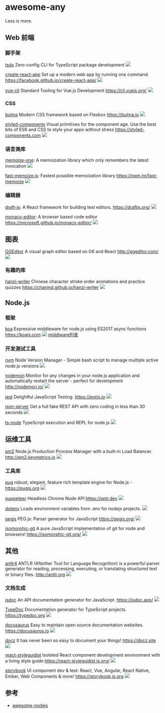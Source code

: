 # awesome-any

Less is more.


## Web 前端

### 脚手架

[tsdx](https://github.com/palmerhq/tsdx) Zero-config CLI for TypeScript package development ![](https://img.shields.io/github/stars/palmerhq/tsdx.svg)

[create-react-app](https://github.com/facebook/create-react-app) Set up a modern web app by running one command. https://facebook.github.io/create-react-app/ ![](https://img.shields.io/github/stars/facebook/create-react-app.svg)

[vue-cli](https://github.com/vuejs/vue-cli) Standard Tooling for Vue.js Development https://cli.vuejs.org/ ![](https://img.shields.io/github/stars/vuejs/vue-cli.svg)

### CSS

[bulma](https://github.com/jgthms/bulma) Modern CSS framework based on Flexbox https://bulma.io ![](https://img.shields.io/github/stars/jgthms/bulma.svg)

[styled-components](https://github.com/styled-components/styled-components) Visual primitives for the component age. Use the best bits of ES6 and CSS to style your apps without stress https://styled-components.com ![](https://img.shields.io/github/stars/styled-components/styled-components.svg)


### 语言类库

[memoize-one](https://github.com/alexreardon/memoize-one): A memoization library which only remembers the latest invocation ![](https://img.shields.io/github/stars/alexreardon/memoize-one.svg)

[fast-memoize.js](https://github.com/caiogondim/fast-memoize.js):  Fastest possible memoization library https://npm.im/fast-memoize ![](https://img.shields.io/github/stars/caiogondim/fast-memoize.js.svg)


### 编辑器

[draft-js](https://github.com/facebook/draft-js): A React framework for building text editors. https://draftjs.org/ ![](https://img.shields.io/github/stars/facebook/draft-js.svg)

[monaco-editor](https://github.com/microsoft/monaco-editor): A browser based code editor https://microsoft.github.io/monaco-editor/ ![](https://img.shields.io/github/stars/microsoft/monaco-editor.svg)


## 图表

[GGEditor](https://github.com/gaoli/GGEditor) A visual graph editor based on G6 and React http://ggeditor.com/ ![](https://img.shields.io/github/stars/gaoli/GGEditor.svg)

### 有趣的库

[hanzi-writer](https://github.com/chanind/hanzi-writer) Chinese character stroke order animations and practice quizzes https://chanind.github.io/hanzi-writer ![](https://img.shields.io/github/stars/chanind/hanzi-writer.svg)


## Node.js


### 框架

[koa](https://github.com/koajs/koa) Expressive middleware for node.js using ES2017 async functions https://koajs.com ![](https://img.shields.io/github/stars/koajs/koa.svg) [middlware列表](https://github.com/koajs/koa/wiki)

### 开发测试工具

[nvm](https://github.com/creationix/nvm) Node Version Manager - Simple bash script to manage multiple active node.js versions ![](https://img.shields.io/github/stars/creationix/nvm.svg)

[nodemon](https://github.com/remy/nodemon) Monitor for any changes in your node.js application and automatically restart the server - perfect for development http://nodemon.io/ ![](https://img.shields.io/github/stars/remy/nodemon.svg)

[jest](https://github.com/facebook/jest) Delightful JavaScript Testing. https://jestjs.io ![](https://img.shields.io/github/stars/facebook/jest.svg)

[json-server](https://github.com/typicode/json-server) Get a full fake REST API with zero coding in less than 30 seconds  ![](https://img.shields.io/github/stars/typicode/json-server.svg)

[ts-node](https://github.com/TypeStrong/ts-node) TypeScript execution and REPL for node.js ![](https://img.shields.io/github/stars/TypeStrong/ts-node.svg)

## 运维工具

[pm2](https://github.com/Unitech/pm2) Node.js Production Process Manager with a built-in Load Balancer. http://pm2.keymetrics.io ![](https://img.shields.io/github/stars/Unitech/pm2.svg)

### 工具库

[pug](https://github.com/pugjs/pug) robust, elegant, feature rich template engine for Node.js - <https://pugjs.org> ![](https://img.shields.io/github/stars/pugjs/pug.svg)

[puppeteer](https://github.com/GoogleChrome/puppeteer) Headless Chrome Node API https://pptr.dev ![](https://img.shields.io/github/stars/GoogleChrome/puppeteer.svg)

[dotenv](https://github.com/motdotla/dotenv) Loads environment variables from .env for nodejs projects. ![](https://img.shields.io/github/stars/motdotla/dotenv.svg)

[pegjs](https://github.com/pegjs/pegjs) PEG.js: Parser generator for JavaScript https://pegjs.org/ ![](https://img.shields.io/github/stars/pegjs/pegjs.svg)

[isomorphic-git](https://github.com/isomorphic-git/isomorphic-git) A pure JavaScript implementation of git for node and browsers! https://isomorphic-git.org/ ![](https://img.shields.io/github/stars/isomorphic-git/isomorphic-git.svg)

## 其他

[antlr4](https://github.com/antlr/antlr4) ANTLR (ANother Tool for Language Recognition) is a powerful parser generator for reading, processing, executing, or translating structured text or binary files. http://antlr.org ![](https://img.shields.io/github/stars/antlr/antlr4.svg)

### 文档生成


[jsdoc](https://github.com/jsdoc/jsdoc) An API documentation generator for JavaScript. https://jsdoc.app/ ![](https://img.shields.io/github/stars/jsdoc/jsdoc.svg)

[TypeDoc](https://github.com/TypeStrong/TypeDoc) Documentation generator for TypeScript projects. https://typedoc.org ![](https://img.shields.io/github/stars/TypeStrong/TypeDoc.svg)

[docusaurus](https://github.com/facebook/docusaurus) Easy to maintain open source documentation websites. https://docusaurus.io ![](https://img.shields.io/github/stars/facebook/docusaurus.svg)

[docz](https://github.com/pedronauck/docz) It has never been so easy to document your things! https://docz.site ![](https://img.shields.io/github/stars/pedronauck/docz.svg)

[react-styleguidist](https://github.com/styleguidist/react-styleguidist) Isolated React component development environment with a living style guide https://react-styleguidist.js.org/ ![](https://img.shields.io/github/stars/styleguidist/react-styleguidist.svg)

[storybook](https://github.com/storybookjs/storybook) UI component dev & test: React, Vue, Angular, React Native, Ember, Web Components & more! https://storybook.js.org ![](https://img.shields.io/github/stars/storybookjs/storybook.svg)


## 参考

* [awesome-nodejs](https://github.com/sindresorhus/awesome-nodejs#command-line-utilities)
